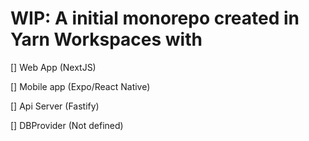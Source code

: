 # WIP: A initial monorepo created in Yarn Workspaces with 
[] Web App (NextJS) 

[] Mobile app (Expo/React Native) 

[] Api Server (Fastify)

[] DBProvider (Not defined)
